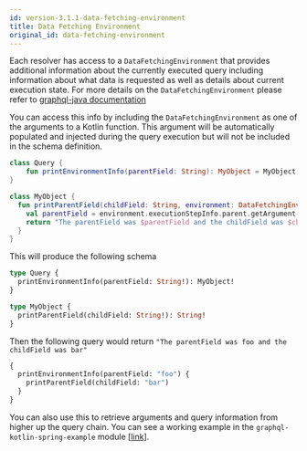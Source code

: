 ```yaml
---
id: version-3.1.1-data-fetching-environment
title: Data Fetching Environment
original_id: data-fetching-environment
---
```

Each resolver has access to a `DataFetchingEnvironment` that provides additional information about the currently executed query including information about what data is requested
as well as details about current execution state. For more details on the `DataFetchingEnvironment` please refer to [graphql-java documentation](https://www.graphql-java.com/documentation/v14/data-fetching/)

You can access this info by including the `DataFetchingEnvironment` as one of the arguments to a Kotlin function. This argument will be automatically populated and injected
during the query execution but will not be included in the schema definition.

```kotlin
class Query {
    fun printEnvironmentInfo(parentField: String): MyObject = MyObject()
}

class MyObject {
  fun printParentField(childField: String, environment: DataFetchingEnvironment): String {
    val parentField = environment.executionStepInfo.parent.getArgument("parentField")
    return "The parentField was $parentField and the childField was $childField"
  }
}
```

This will produce the following schema

```graphql
type Query {
  printEnvironmentInfo(parentField: String!): MyObject!
}

type MyObject {
  printParentField(childField: String!): String!
}
```

Then the following query would return `"The parentField was foo and the childField was bar"`

```graphql
{
  printEnvironmentInfo(parentField: "foo") {
    printParentField(childField: "bar")
  }
}
```

You can also use this to retrieve arguments and query information from higher up the query chain. You can see a working
example in the `graphql-kotlin-spring-example` module
[[link](https://github.com/ExpediaGroup/graphql-kotlin/blob/master/examples/spring/src/main/kotlin/com/expediagroup/graphql/examples/query/EnvironmentQuery.kt)].


